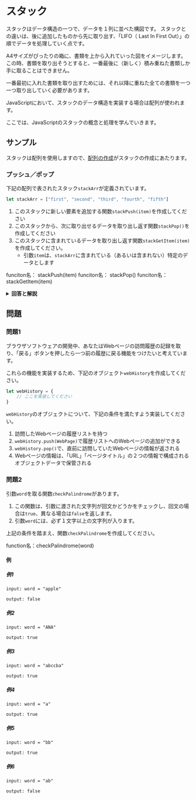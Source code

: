 
# スタック

スタックはデータ構造の一つで、データを１列に並べた構図です。
スタックとの違いは、後に追加したものから先に取り出す、「LIFO（ Last In First Out）」の順でデータを処理していく点です。

A4サイズがぴったりの箱に、書類を上から入れていった図をイメージします。
この時、書類を取り出そうとすると、一番最後に（新しく）積み重ねた書類しか手に取ることはできません。

一番最初に入れた書類を取り出すためには、それ以降に重ねた全ての書類を一つ一つ取り出していく必要があります。

JavaScriptにおいて、スタックのデータ構造を実装する場合は配列が使われます。

ここでは、JavaScriptのスタックの概念と処理を学んでいきます。


## サンプル

スタックは配列を使用しますので、[配列の作成](./002_array.md)がスタックの作成にあたります。

### プッシュ／ポップ

下記の配列で表されたスタック``stackArr``が定義されています。

 ```javascript
let stackArr = ["first", "second", "third", "fourth", "fifth"] 
 ```

1. このスタックに新しい要素を追加する関数``stackPush(item)``を作成してください
2. このスタックから、次に取り出せるデータを取り出し返す関数``stackPop()``を作成してください
3. このスタックに含まれているデータを取り出し返す関数``stackGetItem(item)``を作成してください。
    * 引数``item``は、``stackArr``に含まれている（あるいは含まれない）特定のデータとします

funciton名： stackPush(item)
funciton名： stackPop()
funciton名： stackGetItem(item)

<details><summary><b>回答と解説</b></summary>

#### 回答

```javascript
let stackArr = ["first", "second", "third", "fourth", "fifth"];

function stackPush(item) {
    stackArr.push(item);
}

function stackPop() {
    stackArr.pop();
}

function stackGetItem(item) {
    let current;
    for(let i = 0; i < stackArr.length; i++) {
        current = stackArr.shift();
        if(current == "third"){
            return current;
        }
    }
}
```

#### 解説

スタックのデータ構造では、データの削除／追加は同じ方向から行います。
追加を``push``で配列の後ろからと定めた場合、データの取り出しは必ず後ろから``pop``と定義します。
（逆に、もしデータの追加を``unshift``と配列の前からと定めた場合、データの取り出しは必ず``shift``によって行います。）

また、スタックにおいてはデータの追加を「プッシュ」、データを取り出すことを「ポップ」といいます。

スタックの列内の途中にあるデータに直接アクセスすることはできません。そのため、データを取り出したい場合は、必要なデータが出てくるまでポップを続ける必要があります。

</details>


## 問題

### 問題1

ブラウザソフトウェアの開発中、あなたはWebページの訪問履歴の記録を取り、「戻る」ボタンを押したら一つ前の履歴に戻る機能をつけたいと考えています。

これらの機能を実装するため、下記のオブジェクト``webHistory``を作成してください。

```javascript
let webHistory = {
    // ここを実装してください
}
```

``webHistory``のオブジェクトについて、下記の条件を満たすよう実装してください。

1. 訪問したWebページの履歴リストを持つ
2. ``webHistory.push(WebPage)``で履歴リストへのWebページの追加ができる
3. ``webHistory.pop()``で、直前に訪問していたWebページの情報が返される
4. Webページの情報は、「URL」「ページタイトル」の２つの情報で構成されるオブジェクトデータで保管される



### 問題2

引数``word``を取る関数``checkPalindrome``があります。

1. この関数は、引数に渡された文字列が回文かどうかをチェックし、回文の場合は``true``、異なる場合は``false``を返します。
2. 引数`word`には、必ず１文字以上の文字列が入ります。

上記の条件を踏まえ、関数``checkPalindrome``を作成してください。

function名：checkPalindrome(word)


#### 例

##### 例1

```
input: word = "apple"

output: false
```

##### 例2

```
input: word = "ANA"

output: true
```

##### 例3

```
input: word = "abccba"

output: true
```


##### 例4

```
input: word = "a"

output: true
```

##### 例5

```
input: word = "bb"

output: true
```

##### 例6

```
input: word = "ab"

output: false
```